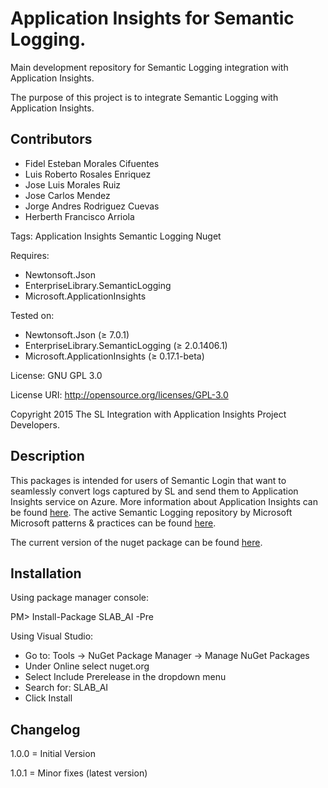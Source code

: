 # Application Insights for Semantic Logging.
Main development repository for Semantic Logging integration with Application Insights.

The purpose of this project is to integrate Semantic Logging with Application Insights.


## Contributors ##
  - Fidel Esteban Morales Cifuentes
  - Luis Roberto Rosales Enriquez
  - Jose Luis Morales Ruiz
  - Jose Carlos Mendez
  - Jorge Andres Rodriguez Cuevas
  - Herberth Francisco Arriola 


Tags: Application Insights Semantic Logging Nuget

Requires: 
- Newtonsoft.Json
- EnterpriseLibrary.SemanticLogging
- Microsoft.ApplicationInsights

Tested on:
- Newtonsoft.Json (≥ 7.0.1)
- EnterpriseLibrary.SemanticLogging (≥ 2.0.1406.1)
- Microsoft.ApplicationInsights (≥ 0.17.1-beta)

License: GNU GPL 3.0

License URI: http://opensource.org/licenses/GPL-3.0

Copyright 2015 The SL Integration with Application Insights Project Developers.





## Description ##

This packages is intended for users of Semantic Login that want to seamlessly convert logs captured by SL and send them to Application Insights service on Azure. More information about Application Insights can be found <a href='http://azure.microsoft.com/en-us/documentation/articles/app-insights-get-started/'>here</a>. 
The active Semantic Logging repository by Microsoft Microsoft patterns & practices can be found <a href='https://github.com/mspnp/semantic-logging'>here</a>. 

The current version of the nuget package can be found <a href='https://www.nuget.org/packages/SLAB_AI/'>here</a>. 

## Installation ##

Using package manager console:

PM> Install-Package SLAB_AI -Pre

Using Visual Studio:
- Go to: Tools -> NuGet Package Manager -> Manage NuGet Packages
- Under Online select nuget.org
- Select Include Prerelease in the dropdown menu
- Search for: SLAB_AI
- Click Install



## Changelog ##

  1.0.0 = Initial Version
  
  1.0.1 = Minor fixes (latest version)
